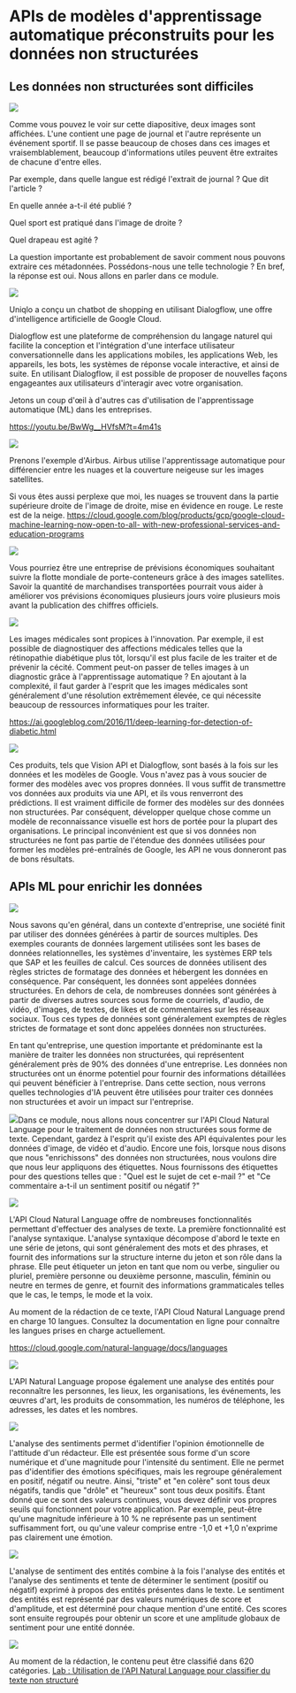 ﻿# APIs de modèles d'apprentissage automatique préconstruits pour les données non structurées

## Les données non structurées sont difficiles

![](Aspose.Words.da23e318-859f-4c72-91fa-57fbf4443580.001.png)

Comme vous pouvez le voir sur cette diapositive, deux images sont affichées. L'une contient une page de journal et l'autre représente un événement sportif. Il se passe beaucoup de choses dans ces images et vraisemblablement, beaucoup d'informations utiles peuvent être extraites de chacune d'entre elles.

Par exemple, dans quelle langue est rédigé l'extrait de journal ? Que dit l'article ?

En quelle année a-t-il été publié ?

Quel sport est pratiqué dans l'image de droite ?

Quel drapeau est agité ?

La question importante est probablement de savoir comment nous pouvons extraire ces métadonnées. Possédons-nous une telle technologie ? En bref, la réponse est oui. Nous allons en parler dans ce module.

![](Aspose.Words.da23e318-859f-4c72-91fa-57fbf4443580.002.png)

Uniqlo a conçu un chatbot de shopping en utilisant Dialogflow, une offre d'intelligence artificielle de Google Cloud.

Dialogflow est une plateforme de compréhension du langage naturel qui facilite la conception et l'intégration d'une interface utilisateur conversationnelle dans les applications mobiles, les applications Web, les appareils, les bots, les systèmes de réponse vocale interactive, et ainsi de suite. En utilisant Dialogflow, il est possible de proposer de nouvelles façons engageantes aux utilisateurs d'interagir avec votre organisation.

Jetons un coup d'œil à d'autres cas d'utilisation de l'apprentissage automatique (ML) dans les entreprises.

<https://youtu.be/BwWg__HVfsM?t=4m41s>

![](Aspose.Words.da23e318-859f-4c72-91fa-57fbf4443580.003.png)

Prenons l'exemple d'Airbus. Airbus utilise l'apprentissage automatique pour différencier entre les nuages et la couverture neigeuse sur les images satellites.

Si vous êtes aussi perplexe que moi, les nuages se trouvent dans la partie supérieure droite de l'image de droite, mise en évidence en rouge. Le reste est de la neige. [https://cloud.google.com/blog/products/gcp/google-cloud-machine-learning-now-open-to-all- with-new-professional-services-and-education-programs](https://cloud.google.com/blog/products/gcp/google-cloud-machine-learning-now-open-to-all-with-new-professional-services-and-education-programs)

![](Aspose.Words.da23e318-859f-4c72-91fa-57fbf4443580.004.png)

Vous pourriez être une entreprise de prévisions économiques souhaitant suivre la flotte mondiale de porte-conteneurs grâce à des images satellites. Savoir la quantité de marchandises transportées pourrait vous aider à améliorer vos prévisions économiques plusieurs jours voire plusieurs mois avant la publication des chiffres officiels.

![](Aspose.Words.da23e318-859f-4c72-91fa-57fbf4443580.005.png)

Les images médicales sont propices à l'innovation. Par exemple, il est possible de diagnostiquer des affections médicales telles que la rétinopathie diabétique plus tôt, lorsqu'il est plus facile de les traiter et de prévenir la cécité. Comment peut-on passer de telles images à un diagnostic grâce à l'apprentissage automatique ? En ajoutant à la complexité, il faut garder à l'esprit que les images médicales sont généralement d'une résolution extrêmement élevée, ce qui nécessite beaucoup de ressources informatiques pour les traiter.

<https://ai.googleblog.com/2016/11/deep-learning-for-detection-of-diabetic.html>

![](Aspose.Words.da23e318-859f-4c72-91fa-57fbf4443580.006.png)

Ces produits, tels que Vision API et Dialogflow, sont basés à la fois sur les données et les modèles de Google. Vous n'avez pas à vous soucier de former des modèles avec vos propres données. Il vous suffit de transmettre vos données aux produits via une API, et ils vous renverront des prédictions. Il est vraiment difficile de former des modèles sur des données non structurées. Par conséquent, développer quelque chose comme un modèle de reconnaissance visuelle est hors de portée pour la plupart des organisations. Le principal inconvénient est que si vos données non structurées ne font pas partie de l'étendue des données utilisées pour former les modèles pré-entraînés de Google, les API ne vous donneront pas de bons résultats.

## APIs ML pour enrichir les données

![](Aspose.Words.da23e318-859f-4c72-91fa-57fbf4443580.007.png)

Nous savons qu'en général, dans un contexte d'entreprise, une société finit par utiliser des données générées à partir de sources multiples. Des exemples courants de données largement utilisées sont les bases de données relationnelles, les systèmes d'inventaire, les systèmes ERP tels que SAP et les feuilles de calcul. Ces sources de données utilisent des règles strictes de formatage des données et hébergent les données en conséquence. Par conséquent, les données sont appelées données structurées. En dehors de cela, de nombreuses données sont générées à partir de diverses autres sources sous forme de courriels, d'audio, de vidéo, d'images, de textes, de likes et de commentaires sur les réseaux sociaux. Tous ces types de données sont généralement exemptes de règles strictes de formatage et sont donc appelées données non structurées.

En tant qu'entreprise, une question importante et prédominante est la manière de traiter les données non structurées, qui représentent généralement près de 90% des données d'une entreprise. Les données non structurées ont un énorme potentiel pour fournir des informations détaillées qui peuvent bénéficier à l'entreprise. Dans cette section, nous verrons quelles technologies d'IA peuvent être utilisées pour traiter ces données non structurées et avoir un impact sur l'entreprise.

![](Aspose.Words.da23e318-859f-4c72-91fa-57fbf4443580.008.png)Dans ce module, nous allons nous concentrer sur l'API Cloud Natural Language pour le traitement de données non structurées sous forme de texte. Cependant, gardez à l'esprit qu'il existe des API équivalentes pour les données d'image, de vidéo et d'audio. Encore une fois, lorsque nous disons que nous "enrichissons" des données non structurées, nous voulons dire que nous leur appliquons des étiquettes. Nous fournissons des étiquettes pour des questions telles que : "Quel est le sujet de cet e-mail ?" et "Ce commentaire a-t-il un sentiment positif ou négatif ?"

![](Aspose.Words.da23e318-859f-4c72-91fa-57fbf4443580.009.png)

L'API Cloud Natural Language offre de nombreuses fonctionnalités permettant d'effectuer des analyses de texte. La première fonctionnalité est l'analyse syntaxique. L'analyse syntaxique décompose d'abord le texte en une série de jetons, qui sont généralement des mots et des phrases, et fournit des informations sur la structure interne du jeton et son rôle dans la phrase. Elle peut étiqueter un jeton en tant que nom ou verbe, singulier ou pluriel, première personne ou deuxième personne, masculin, féminin ou neutre en termes de genre, et fournit des informations grammaticales telles que le cas, le temps, le mode et la voix.

Au moment de la rédaction de ce texte, l'API Cloud Natural Language prend en charge 10 langues. Consultez la documentation en ligne pour connaître les langues prises en charge actuellement.

<https://cloud.google.com/natural-language/docs/languages>

![](Aspose.Words.da23e318-859f-4c72-91fa-57fbf4443580.010.png)

L'API Natural Language propose également une analyse des entités pour reconnaître les personnes, les lieux, les organisations, les événements, les œuvres d'art, les produits de consommation, les numéros de téléphone, les adresses, les dates et les nombres.

![](Aspose.Words.da23e318-859f-4c72-91fa-57fbf4443580.011.png)

L'analyse des sentiments permet d'identifier l'opinion émotionnelle de l'attitude d'un rédacteur. Elle est présentée sous forme d'un score numérique et d'une magnitude pour l'intensité du sentiment. Elle ne permet pas d'identifier des émotions spécifiques, mais les regroupe généralement en positif, négatif ou neutre. Ainsi, "triste" et "en colère" sont tous deux négatifs, tandis que "drôle" et "heureux" sont tous deux positifs. Étant donné que ce sont des valeurs continues, vous devez définir vos propres seuils qui fonctionnent pour votre application. Par exemple, peut-être qu'une magnitude inférieure à 10 % ne représente pas un sentiment suffisamment fort, ou qu'une valeur comprise entre -1,0 et +1,0 n'exprime pas clairement une émotion.

![](Aspose.Words.da23e318-859f-4c72-91fa-57fbf4443580.012.png)

L'analyse de sentiment des entités combine à la fois l'analyse des entités et l'analyse des sentiments et tente de déterminer le sentiment (positif ou négatif) exprimé à propos des entités présentes dans le texte. Le sentiment des entités est représenté par des valeurs numériques de score et d'amplitude, et est déterminé pour chaque mention d'une entité. Ces scores sont ensuite regroupés pour obtenir un score et une amplitude globaux de sentiment pour une entité donnée.

![](Aspose.Words.da23e318-859f-4c72-91fa-57fbf4443580.013.png)

Au moment de la rédaction, le contenu peut être classifié dans 620 catégories. [Lab : Utilisation de l'API Natural Language pour classifier du texte non structuré](https://www.cloudskillsboost.google/course_sessions/3856018/labs/367826)
